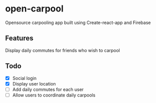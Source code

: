 # open-carpool
Opensource carpooling app built using Create-react-app and Firebase

## Features
Display daily commutes for friends who wish to carpool

## Todo
- [x] Social login
- [x] Display user location
- [ ] Add daily commutes for each user
- [ ] Allow users to coordinate daily carpools
